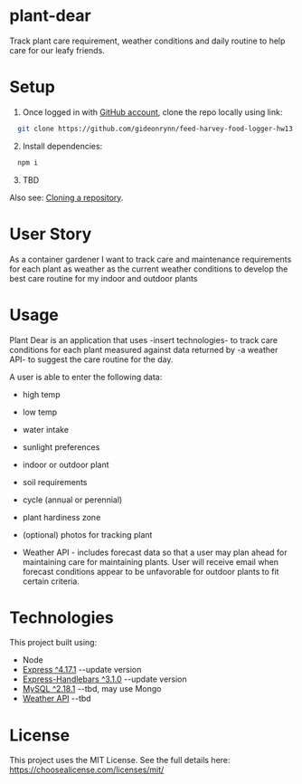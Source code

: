 # plant-dear
Track plant care requirement, weather conditions and daily routine to help care for our leafy friends.



# Setup

1. Once logged in with [GitHub account](https://github.login/), clone the repo locally using link:

  ```sh
    git clone https://github.com/gideonrynn/feed-harvey-food-logger-hw13.git
  ```

2. Install dependencies:
```sh
  npm i
```

3. TBD


Also see: [Cloning a repository](https://help.github.com/en/github/creating-cloning-and-archiving-repositories/cloning-a-repository).

# User Story

As a container gardener
I want to track care and maintenance requirements for each plant
as weather as the current weather conditions
to develop the best care routine for my indoor and outdoor plants


# Usage

Plant Dear is an application that uses -insert technologies- to track care conditions for each plant measured against data returned by  -a weather API- to suggest the care routine for the day. 

A user is able to enter the following data:
- high temp
- low temp
- water intake
- sunlight preferences
- indoor or outdoor plant
- soil requirements
- cycle (annual or perennial)
- plant hardiness zone
- (optional) photos for tracking plant 

- Weather API - includes forecast data so that a user may plan ahead for maintaining care for maintaining plants. User will receive email when forecast conditions appear to be unfavorable for outdoor plants to fit certain criteria.


# Technologies

This project built using:

  - Node
  - [Express ^4.17.1](https://www.npmjs.com/package/express) --update version
  - [Express-Handlebars ^3.1.0](https://www.npmjs.com/package/express-handlebars) --update version
  - [MySQL ^2.18.1](https://www.npmjs.com/package/mysql) --tbd, may use Mongo
  - [Weather API](https://weatherapi.com) --tbd


# License

This project uses the MIT License. See the full details here: https://choosealicense.com/licenses/mit/ 

